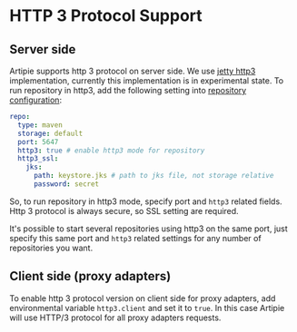 # HTTP 3 Protocol Support

## Server side

Artipie supports http 3 protocol on server side. We use [jetty http3](https://webtide.com/jetty-http-3-support/) 
implementation, currently this implementation is in experimental state. To run repository in http3, add 
the following setting into [repository configuration](./Configuration-Repository):

```yaml
repo:
  type: maven
  storage: default
  port: 5647
  http3: true # enable http3 mode for repository
  http3_ssl:
    jks:
      path: keystore.jks # path to jks file, not storage relative
      password: secret
```

So, to run repository in http3 mode, specify port and `http3` related fields. Http 3 protocol is always secure, so 
SSL setting are required. 

It's possible to start several repositories using http3 on the same port, just specify this same port and `http3` 
related settings for any number of repositories you want.

## Client side (proxy adapters)

To enable http 3 protocol version on client side for proxy adapters, add environmental variable `http3.client` and 
set it to `true`. In this case Artipie will use HTTP/3 protocol for all proxy adapters requests.